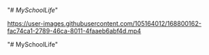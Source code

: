 "# _MySchoolLife_" 

https://user-images.githubusercontent.com/105164012/168800162-fac74ca1-2789-46ca-8011-4faaeb6abf4d.mp4

"# MySchoolLife" 
